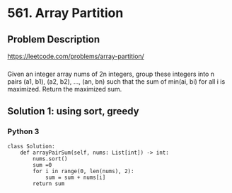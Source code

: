 # 561. Array Partition

## Problem Description
https://leetcode.com/problems/array-partition/
###
Given an integer array nums of 2n integers, group these integers into n pairs (a1, b1), (a2, b2), ..., (an, bn) such that the sum of min(ai, bi) for all i is maximized. Return the maximized sum.

## Solution 1: using sort, greedy
### Python 3
```
class Solution:
    def arrayPairSum(self, nums: List[int]) -> int:
        nums.sort()
        sum =0
        for i in range(0, len(nums), 2):
            sum = sum + nums[i]
        return sum
```
